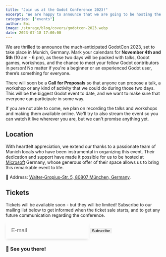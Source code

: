 ```yaml
---
title: "Join us at the Godot Conference 2023!"
excerpt: "We are happy to announce that we are going to be hosting the 2023 GodotCon in Munich, Germany. "
categories: ["events"]
author: Emi
image: /storage/blog/covers/godotcon-2023.webp
date: 2023-07-18 17:00:00
---
```


We are thrilled to announce the much-anticipated GodotCon 2023, set to take place in Munich, Germany. Mark your calendars for **November 4th and 5th** (10 am - 6 pm), as these two days will be packed with talks, Godot games, workshops, and the chance to meet your fellow Godot contributors in person! No matter if you're a beginner or an experienced Godot user, there’s something for everyone.

There will soon be a **Call for Proposals** so that anyone can propose a talk, a workshop or any kind of activity that we could do during those two days. This will be the biggest Godot event to date, and we want to make sure that everyone can participate in some way.

If you are not able to come, we plan on recording the talks and workshops and making them available online. We'll try to also stream the event so you can watch it live wherever you are, but we can't promise anything yet.

## Location

With heartfelt appreciation, we extend our thanks to a passionate team of Munich locals who have been instrumental in organizing this event. Their dedication and support have made it possible for us to be hosted at [Microsoft](https://developer.microsoft.com/en-us/games/) Germany, whose generous offer of their space allows us to bring this remarkable event to life.  

📍 Address: [Walter-Gropius-Str. 5, 80807 München, Germany](https://www.openstreetmap.org/way/428992680).

## Tickets

Tickets will be available soon - but they will be limited! Subscribe to our mailing list below to get informed when the ticket sale starts, and to get any future communication regarding the conference.


<form method="post" action="https://godot.news/subscription/form" class="listmonk-form">
    <div>
        <input type="hidden" name="nonce" />
        <input type="email" name="email" required placeholder="E-mail"  style="font-size: 18px;padding: 16px 18px;border: 1px solid var(--base-color);box-shadow: 0 4px 9px -3px #0000002e;background: var(--card-footer-color);color: var(--base-color-text);"/>
        <p style="display:none;">
          <input id="6e6e9" type="checkbox" name="l" checked value="6e6e9ba4-732b-4528-b4cd-71bbe6850f8d" />
          <label for="6e6e9">Godot Conference</label>
        </p>
				<input type="submit" class="btn" value="Subscribe" style="cursor: pointer;border: inherit;" />
    </div>
</form>

### 👋 See you there!

